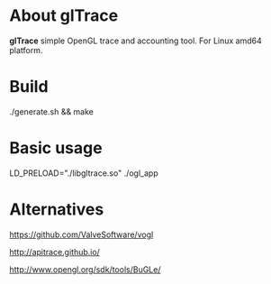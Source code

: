 About **glTrace**
==================
**glTrace** simple OpenGL trace and accounting tool. For Linux amd64 platform.

Build
======
./generate.sh && make

Basic usage
===========
LD_PRELOAD="./libgltrace.so" ./ogl_app

Alternatives
============
https://github.com/ValveSoftware/vogl

http://apitrace.github.io/

http://www.opengl.org/sdk/tools/BuGLe/

